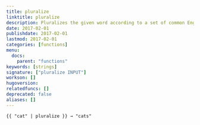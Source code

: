 ```yaml
---
title: pluralize
linktitle: pluralize
description: Pluralizes the given word according to a set of common English pluralization rules
date: 2017-02-01
publishdate: 2017-02-01
lastmod: 2017-02-01
categories: [functions]
menu:
  docs:
    parent: "functions"
keywords: [strings]
signature: ["pluralize INPUT"]
workson: []
hugoversion:
relatedfuncs: []
deprecated: false
aliases: []
---
```


```
{{ "cat" | pluralize }} → "cats"
```
